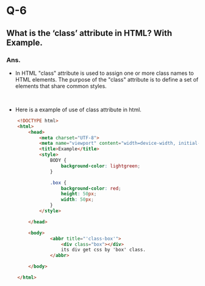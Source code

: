 # Q-6

## What is the ‘class’ attribute in HTML? With Example.

### Ans.

- In HTML "class" attribute is used to assign one or more class names to HTML elements. The purpose of the "class" attribute is to define a set of elements that share common styles.

  <br>

- Here is a example of use of class attribute in html.

```HTML
    <!DOCTYPE html>
    <html>
        <head>
            <meta charset="UTF-8">
            <meta name="viewport" content="width=device-width, initial-scale=1.0">
            <title>Example</title>
            <style>
                BODY {
                    background-color: lightgreen;
                }

                .box {
                    background-color: red;
                    height: 50px;
                    width: 50px;
                }
            </style>

        </head>

        <body>
                <abbr title="'class-box'">
                    <div class="box"></div>
                    its div get css by 'box' class.
                </abbr>

        </body>

    </html>
```
